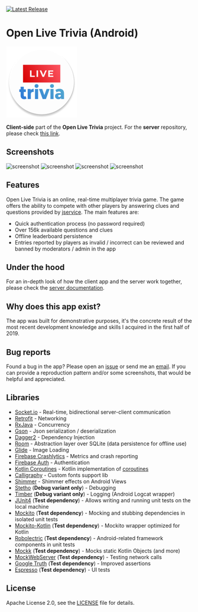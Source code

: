 [![Latest Release](https://img.shields.io/github/release/radusalagean/open-live-trivia-app-android.svg)](https://github.com/radusalagean/open-live-trivia-app-android/releases)

# Open Live Trivia (Android)
![app_icon](app/src/main/res/mipmap-xxxhdpi/ic_launcher_round.png)

**Client-side** part of the **Open Live Trivia** project. For the **server** repository, please check [this link](https://github.com/radusalagean/open-live-trivia-api).

## Screenshots
![screenshot](https://lh3.googleusercontent.com/tEVsZS12aaCzkykI-i0KUkOvkuWOsD7tvAG6yGCp-pKWkHVwbrLwjDgGAZafQY9wUEM=w720-h310-rw)
![screenshot](https://lh3.googleusercontent.com/CHtB2kby25SfkzCum9ihUMCyP7r19SuLVhWv_B3D_-R1Cs734t5poxwHQiCNP8V3Trk=w720-h310-rw)
![screenshot](https://lh3.googleusercontent.com/WNBzGtB1-PLCI2x_kStLeDO8xsF4M2elEmgqksnqXpvbZ_jGkjadlMKQaHlVmQFLny8=w720-h310-rw)
![screenshot](https://lh3.googleusercontent.com/3t3Jc0d9cdngQXgdlrsP0SRlBDnWj0bhCYa0x4EQKARL3Cs6oPV6_DKMsvpJXuh4CCNq=w720-h310-rw)

## Features
Open Live Trivia is an online, real-time multiplayer trivia game. The game offers the ability to compete with other players by answering clues and questions provided by [jservice](http://jservice.io/). The main features are:
- Quick authentication process (no password required)
- Over 156k available questions and clues
- Offline leaderboard persistence
- Entries reported by players as invalid / incorrect can be reviewed and banned by moderators / admin in the app

## Under the hood
For an in-depth look of how the client app and the server work together, please check the [server documentation](https://github.com/radusalagean/open-live-trivia-api/blob/master/README.md).

## Why does this app exist?
The app was built for demonstrative purposes, it's the concrete result of the most recent development knowledge and skills I acquired in the first half of 2019.

## Bug reports
Found a bug in the app? Please open an [issue](https://github.com/radusalagean/open-live-trivia-app-android/issues) or send me an [email](mailto:busytrack@gmail.com). If you can provide a reproduction pattern and/or some screenshots, that would be helpful and appreciated.

## Libraries
- [Socket.io](https://socket.io/) - Real-time, bidirectional server-client communication
- [Retrofit](https://square.github.io/retrofit/) - Networking
- [RxJava](https://github.com/ReactiveX/RxJava) - Concurrency
- [Gson](https://github.com/google/gson) - Json serialization / deserialization
- [Dagger2](https://github.com/google/dagger) - Dependency Injection
- [Room](https://developer.android.com/topic/libraries/architecture/room) - Abstraction layer over SQLite (data persistence for offline use)
- [Glide](https://github.com/bumptech/glide) - Image Loading
- [Firebase Crashlytics](https://firebase.google.com/docs/crashlytics) - Metrics and crash reporting
- [Firebase Auth](https://firebase.google.com/docs/auth) - Authentication
- [Kotlin Coroutines](https://kotlinlang.org/docs/reference/coroutines-overview.html) - Kotlin implementation of [coroutines](https://en.wikipedia.org/wiki/Coroutine)
- [Calligraphy](https://github.com/InflationX/Calligraphy/) - Custom fonts support lib
- [Shimmer](https://github.com/facebook/shimmer-android) - Shimmer effects on Android Views
- [Stetho](http://facebook.github.io/stetho/) (**Debug variant only**) - Debugging
- [Timber](https://github.com/JakeWharton/timber) (**Debug variant only**) - Logging (Android Logcat wrapper)
- [JUnit4](https://junit.org/junit4/) (**Test dependency**) - Allows writing and running unit tests on the local machine
- [Mockito](https://github.com/mockito/mockito) (**Test dependency**) - Mocking and stubbing dependencies in isolated unit tests
- [Mockito-Kotlin](https://github.com/nhaarman/mockito-kotlin) (**Test dependency**) - Mockito wrapper optimized for Kotlin
- [Robolectric](https://github.com/robolectric/robolectric) (**Test dependency**) - Android-related framework components in unit tests
- [Mockk](https://mockk.io/) (**Test dependency**) - Mocks static Kotlin Objects (and more)
- [MockWebServer](https://github.com/square/okhttp/tree/master/mockwebserver) (**Test dependency**) - Testing network calls
- [Google Truth](https://github.com/google/truth) (**Test dependency**) - Improved assertions
- [Espresso](https://developer.android.com/training/testing/espresso) (**Test dependency**) - UI tests

## License
Apache License 2.0, see the [LICENSE](LICENSE) file for details.
